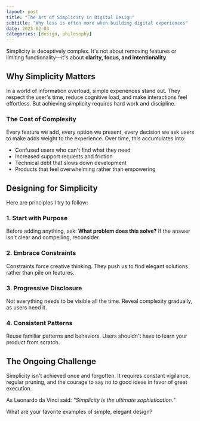 ```yaml
---
layout: post
title: "The Art of Simplicity in Digital Design"
subtitle: "Why less is often more when building digital experiences"
date: 2025-02-03
categories: [design, philosophy]
---
```


Simplicity is deceptively complex. It's not about removing features or limiting functionality—it's about **clarity, focus, and intentionality**.

## Why Simplicity Matters

In a world of information overload, simple experiences stand out. They respect the user's time, reduce cognitive load, and make interactions feel effortless. But achieving simplicity requires hard work and discipline.

### The Cost of Complexity

Every feature we add, every option we present, every decision we ask users to make adds weight to the experience. Over time, this accumulates into:

- Confused users who can't find what they need
- Increased support requests and friction
- Technical debt that slows down development
- Products that feel overwhelming rather than empowering

## Designing for Simplicity

Here are principles I try to follow:

### 1. Start with Purpose

Before adding anything, ask: **What problem does this solve?** If the answer isn't clear and compelling, reconsider.

### 2. Embrace Constraints

Constraints force creative thinking. They push us to find elegant solutions rather than pile on features.

### 3. Progressive Disclosure

Not everything needs to be visible all the time. Reveal complexity gradually, as users need it.

### 4. Consistent Patterns

Reuse familiar patterns and behaviors. Users shouldn't have to learn your product from scratch.

## The Ongoing Challenge

Simplicity isn't achieved once and forgotten. It requires constant vigilance, regular pruning, and the courage to say no to good ideas in favor of great execution.

As Leonardo da Vinci said: *"Simplicity is the ultimate sophistication."*

What are your favorite examples of simple, elegant design?
